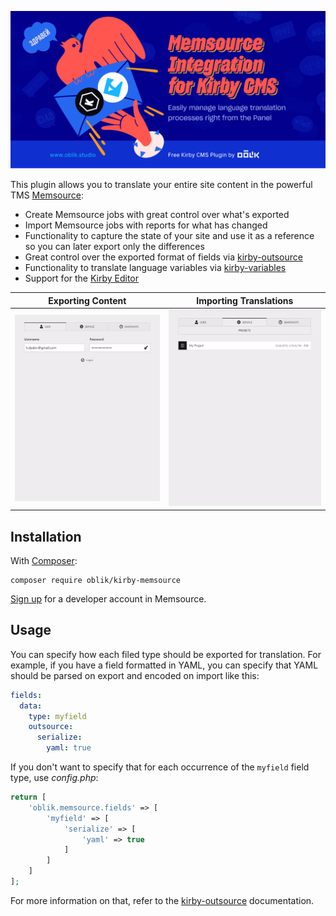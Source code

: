 ![Memsource integration for Kirby](visual.png)

This plugin allows you to translate your entire site content in the powerful TMS [Memsource](https://www.memsource.com/):

- Create Memsource jobs with great control over what's exported
- Import Memsource jobs with reports for what has changed
- Functionality to capture the state of your site and use it as a reference so you can later export only the differences
- Great control over the exported format of fields via [kirby-outsource](https://github.com/OblikStudio/kirby-outsource)
- Functionality to translate language variables via [kirby-variables](https://github.com/OblikStudio/kirby-variables)
- Support for the [Kirby Editor](https://github.com/getkirby/editor)

| Exporting Content | Importing Translations |
| --- | --- |
| ![export demo](export.gif) | ![import demo](import.gif) |

## Installation

With [Composer](https://packagist.org/packages/oblik/kirby-memsource):

```
composer require oblik/kirby-memsource
```

[Sign up](https://cloud.memsource.com/web/organization/signup?e=DEVELOPER) for a developer account in Memsource.

## Usage

You can specify how each filed type should be exported for translation. For example, if you have a field formatted in YAML, you can specify that YAML should be parsed on export and encoded on import like this:

```yml
fields:
  data:
    type: myfield
    outsource:
      serialize:
        yaml: true
```

If you don't want to specify that for each occurrence of the `myfield` field type, use _config.php_:

```php
return [
    'oblik.memsource.fields' => [
        'myfield' => [
            'serialize' => [
                'yaml' => true
            ]
        ]
    ]
];
```

For more information on that, refer to the [kirby-outsource](https://github.com/OblikStudio/kirby-outsource#field-settings) documentation.
